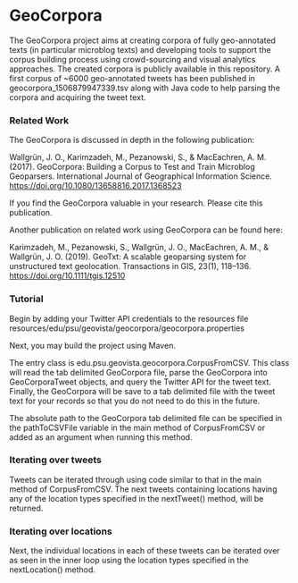 # GeoCorpora
The GeoCorpora project aims at creating corpora of fully geo-annotated texts (in particular microblog texts) and developing tools to support the corpus building process using crowd-sourcing and visual analytics approaches. The created corpora is publicly available in this repository. A first corpus of ~6000 geo-annotated tweets has been published in geocorpora_1506879947339.tsv along with Java code to help parsing the corpora and acquiring the tweet text.

### Related Work
The GeoCorpora is discussed in depth in the following publication:

Wallgrün, J. O., Karimzadeh, M., Pezanowski, S., & MacEachren, A. M. (2017). GeoCorpora: Building a Corpus to Test and Train Microblog Geoparsers. International Journal of Geographical Information Science. https://doi.org/10.1080/13658816.2017.1368523

If you find the GeoCorpora valuable in your research. Please cite this publication.

Another publication on related work using GeoCorpora can be found here:

Karimzadeh, M., Pezanowski, S., Wallgrün, J. O., MacEachren, A. M., & Wallgrün, J. O. (2019). GeoTxt: A scalable geoparsing system for unstructured text geolocation. Transactions in GIS, 23(1), 118–136. https://doi.org/10.1111/tgis.12510

### Tutorial
Begin by adding your Twitter API credentials to the resources file resources/edu/psu/geovista/geocorpora/geocorpora.properties

Next, you may build the project using Maven.

The entry class is edu.psu.geovista.geocorpora.CorpusFromCSV. This class will read the tab delimited GeoCorpora file, parse the GeoCorpora into GeoCorporaTweet objects, and query the Twitter API for the tweet text. Finally, the GeoCorpora will be save to a tab delimited file with the tweet text for your records so that you do not need to do this in the future.

The absolute path to the GeoCorpora tab delimited file can be specified in the pathToCSVFile variable in the main method of CorpusFromCSV or added as an argument when running this method.

### Iterating over tweets
Tweets can be iterated through using code similar to that in the main method of CorpusFromCSV. The next tweets containing locations having any of the location types specified in the nextTweet() method, will be returned.

### Iterating over locations
Next, the individual locations in each of these tweets can be iterated over as seen in the inner loop using the location types specified in the nextLocation() method.
